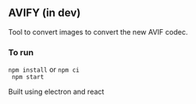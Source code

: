 ## AVIFY (in dev)
Tool to convert images to convert the new AVIF codec.

### To run
`npm install` or `npm ci `<br>`
npm start`

Built using electron and react